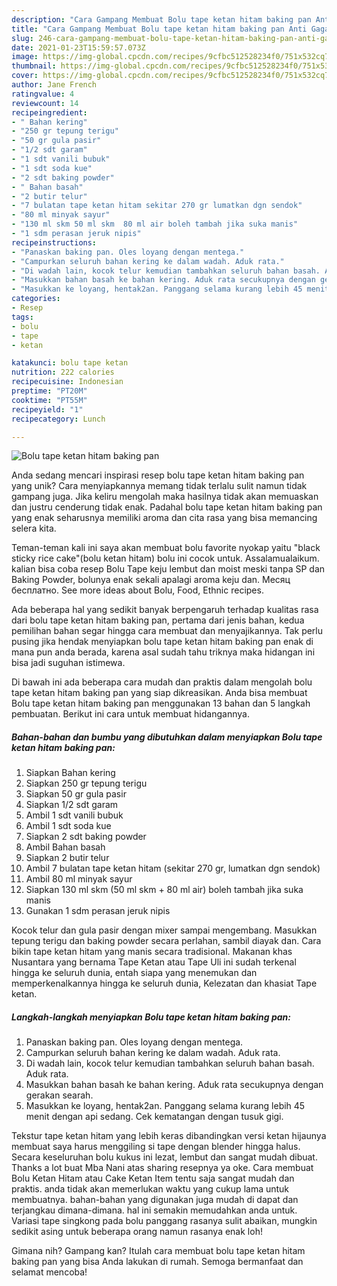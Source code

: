 ```yaml
---
description: "Cara Gampang Membuat Bolu tape ketan hitam baking pan Anti Gagal"
title: "Cara Gampang Membuat Bolu tape ketan hitam baking pan Anti Gagal"
slug: 246-cara-gampang-membuat-bolu-tape-ketan-hitam-baking-pan-anti-gagal
date: 2021-01-23T15:59:57.073Z
image: https://img-global.cpcdn.com/recipes/9cfbc512528234f0/751x532cq70/bolu-tape-ketan-hitam-baking-pan-foto-resep-utama.jpg
thumbnail: https://img-global.cpcdn.com/recipes/9cfbc512528234f0/751x532cq70/bolu-tape-ketan-hitam-baking-pan-foto-resep-utama.jpg
cover: https://img-global.cpcdn.com/recipes/9cfbc512528234f0/751x532cq70/bolu-tape-ketan-hitam-baking-pan-foto-resep-utama.jpg
author: Jane French
ratingvalue: 4
reviewcount: 14
recipeingredient:
- " Bahan kering"
- "250 gr tepung terigu"
- "50 gr gula pasir"
- "1/2 sdt garam"
- "1 sdt vanili bubuk"
- "1 sdt soda kue"
- "2 sdt baking powder"
- " Bahan basah"
- "2 butir telur"
- "7 bulatan tape ketan hitam sekitar 270 gr lumatkan dgn sendok"
- "80 ml minyak sayur"
- "130 ml skm 50 ml skm  80 ml air boleh tambah jika suka manis"
- "1 sdm perasan jeruk nipis"
recipeinstructions:
- "Panaskan baking pan. Oles loyang dengan mentega."
- "Campurkan seluruh bahan kering ke dalam wadah. Aduk rata."
- "Di wadah lain, kocok telur kemudian tambahkan seluruh bahan basah. Aduk rata."
- "Masukkan bahan basah ke bahan kering. Aduk rata secukupnya dengan gerakan searah."
- "Masukkan ke loyang, hentak2an. Panggang selama kurang lebih 45 menit dengan api sedang. Cek kematangan dengan tusuk gigi."
categories:
- Resep
tags:
- bolu
- tape
- ketan

katakunci: bolu tape ketan 
nutrition: 222 calories
recipecuisine: Indonesian
preptime: "PT20M"
cooktime: "PT55M"
recipeyield: "1"
recipecategory: Lunch

---
```



![Bolu tape ketan hitam baking pan](https://img-global.cpcdn.com/recipes/9cfbc512528234f0/751x532cq70/bolu-tape-ketan-hitam-baking-pan-foto-resep-utama.jpg)

Anda sedang mencari inspirasi resep bolu tape ketan hitam baking pan yang unik? Cara menyiapkannya memang tidak terlalu sulit namun tidak gampang juga. Jika keliru mengolah maka hasilnya tidak akan memuaskan dan justru cenderung tidak enak. Padahal bolu tape ketan hitam baking pan yang enak seharusnya memiliki aroma dan cita rasa yang bisa memancing selera kita.

Teman-teman kali ini saya akan membuat bolu favorite nyokap yaitu &#34;black sticky rice cake&#34;(bolu ketan hitam) bolu ini cocok untuk. Assalamualaikum. kalian bisa coba resep Bolu Tape keju lembut dan moist meski tanpa SP dan Baking Powder, bolunya enak sekali apalagi aroma keju dan. Месяц бесплатно. See more ideas about Bolu, Food, Ethnic recipes.

Ada beberapa hal yang sedikit banyak berpengaruh terhadap kualitas rasa dari bolu tape ketan hitam baking pan, pertama dari jenis bahan, kedua pemilihan bahan segar hingga cara membuat dan menyajikannya. Tak perlu pusing jika hendak menyiapkan bolu tape ketan hitam baking pan enak di mana pun anda berada, karena asal sudah tahu triknya maka hidangan ini bisa jadi suguhan istimewa.


Di bawah ini ada beberapa cara mudah dan praktis dalam mengolah bolu tape ketan hitam baking pan yang siap dikreasikan. Anda bisa membuat Bolu tape ketan hitam baking pan menggunakan 13 bahan dan 5 langkah pembuatan. Berikut ini cara untuk membuat hidangannya.

<!--inarticleads1-->

##### Bahan-bahan dan bumbu yang dibutuhkan dalam menyiapkan Bolu tape ketan hitam baking pan:

1. Siapkan  Bahan kering
1. Siapkan 250 gr tepung terigu
1. Siapkan 50 gr gula pasir
1. Siapkan 1/2 sdt garam
1. Ambil 1 sdt vanili bubuk
1. Ambil 1 sdt soda kue
1. Siapkan 2 sdt baking powder
1. Ambil  Bahan basah
1. Siapkan 2 butir telur
1. Ambil 7 bulatan tape ketan hitam (sekitar 270 gr, lumatkan dgn sendok)
1. Ambil 80 ml minyak sayur
1. Siapkan 130 ml skm (50 ml skm + 80 ml air) boleh tambah jika suka manis
1. Gunakan 1 sdm perasan jeruk nipis


Kocok telur dan gula pasir dengan mixer sampai mengembang. Masukkan tepung terigu dan baking powder secara perlahan, sambil diayak dan. Cara bikin tape ketan hitam yang manis secara tradisional. Makanan khas Nusantara yang bernama Tape Ketan atau Tape Uli ini sudah terkenal hingga ke seluruh dunia, entah siapa yang menemukan dan memperkenalkannya hingga ke seluruh dunia, Kelezatan dan khasiat Tape ketan. 

<!--inarticleads2-->

##### Langkah-langkah menyiapkan Bolu tape ketan hitam baking pan:

1. Panaskan baking pan. Oles loyang dengan mentega.
1. Campurkan seluruh bahan kering ke dalam wadah. Aduk rata.
1. Di wadah lain, kocok telur kemudian tambahkan seluruh bahan basah. Aduk rata.
1. Masukkan bahan basah ke bahan kering. Aduk rata secukupnya dengan gerakan searah.
1. Masukkan ke loyang, hentak2an. Panggang selama kurang lebih 45 menit dengan api sedang. Cek kematangan dengan tusuk gigi.


Tekstur tape ketan hitam yang lebih keras dibandingkan versi ketan hijaunya membuat saya harus menggiling si tape dengan blender hingga halus. Secara keseluruhan bolu kukus ini lezat, lembut dan sangat mudah dibuat. Thanks a lot buat Mba Nani atas sharing resepnya ya oke. Cara membuat Bolu Ketan Hitam atau Cake Ketan Item tentu saja sangat mudah dan praktis. anda tidak akan memerlukan waktu yang cukup lama untuk membuatnya. bahan-bahan yang digunakan juga mudah di dapat dan terjangkau dimana-dimana. hal ini semakin memudahkan anda untuk. Variasi tape singkong pada bolu panggang rasanya sulit abaikan, mungkin sedikit asing untuk beberapa orang namun rasanya enak loh! 

Gimana nih? Gampang kan? Itulah cara membuat bolu tape ketan hitam baking pan yang bisa Anda lakukan di rumah. Semoga bermanfaat dan selamat mencoba!
